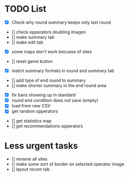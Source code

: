 # TODO List
- [x] Check why round summary keeps only last round
- [] check opperators doubling images
- [] make summary tab
- [] make edit tab
- [x] some maps don't work becuase of sites
- [] reset game button
- [x] match summary formats in round and summary tab
- [] add type of end round to summary
- [] make shorter summary in the end round area
- [x] fix bans showing up in standard
- [x] round end condition does not save (empty)
- [x] load from new CSV
- [x] get random opperators
- [] get statistics map
- [] get recommendations opperators


# Less urgent tasks
- [] rename all sites
- [] make some sort of border on selected operator image
- [] layout recom tab

